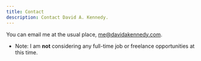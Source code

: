 ```yaml
---
title: Contact
description: Contact David A. Kennedy.
---
```


You can email me at the usual place, <me@davidakennedy.com>.

* Note: I am **not** considering any full-time job or freelance opportunities at this time.
